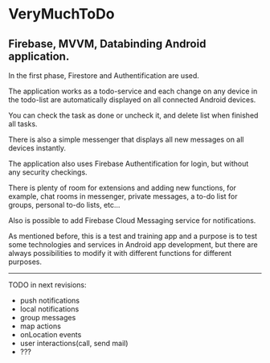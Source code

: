 # VeryMuchToDo

## Firebase, MVVM, Databinding Android application.

In the first phase, Firestore and Authentification are used.

The application works as a todo-service and each change on any device in the todo-list are automatically displayed on all connected Android devices.

You can check the task as done or uncheck it, and delete list when finished all tasks.

There is also a simple messenger that displays all new messages on all devices instantly.

The application also uses Firebase Authentification for login, but without any security checkings.

There is plenty of room for extensions and adding new functions, for example, chat rooms in messenger, private messages, a to-do list for groups, personal to-do lists, etc...

Also is possible to add Firebase Cloud Messaging service for notifications.

As mentioned before, this is a test and training app and a purpose is to test some technologies and services in Android app development, but there are always possibilities to modify it with different functions for different purposes.

*********************************************

TODO in next revisions:
- push notifications
- local notifications
- group messages
- map actions
- onLocation events
- user interactions(call, send mail)
- ???
